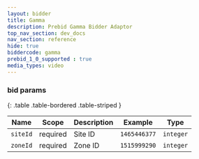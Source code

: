 ```yaml
---
layout: bidder
title: Gamma
description: Prebid Gamma Bidder Adaptor
top_nav_section: dev_docs
nav_section: reference
hide: true
biddercode: gamma
prebid_1_0_supported : true
media_types: video
---
```


### bid params

{: .table .table-bordered .table-striped }

| Name     | Scope    | Description | Example      | Type      |
|----------|----------|-------------|--------------|-----------|
| `siteId` | required | Site ID     | `1465446377` | `integer` |
| `zoneId` | required | Zone ID     | `1515999290` | `integer` |
